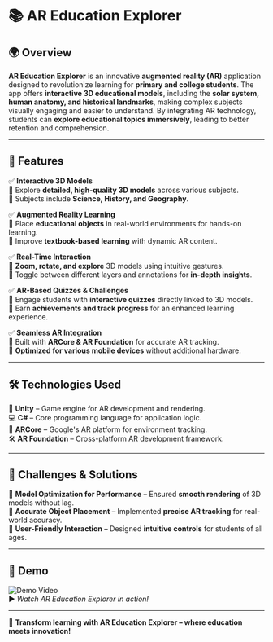 # 📚 **AR Education Explorer**

## 🌍 **Overview**  
**AR Education Explorer** is an innovative **augmented reality (AR)** application designed to revolutionize learning for **primary and college students**. The app offers **interactive 3D educational models**, including the **solar system, human anatomy, and historical landmarks**, making complex subjects visually engaging and easier to understand. By integrating AR technology, students can **explore educational topics immersively**, leading to better retention and comprehension.

---

## 🎨 **Features**  
✅ **Interactive 3D Models**  
🔹 Explore **detailed, high-quality 3D models** across various subjects.  
🔹 Subjects include **Science, History, and Geography**.  

✅ **Augmented Reality Learning**  
🔹 Place **educational objects** in real-world environments for hands-on learning.  
🔹 Improve **textbook-based learning** with dynamic AR content.  

✅ **Real-Time Interaction**  
🔹 **Zoom, rotate, and explore** 3D models using intuitive gestures.  
🔹 Toggle between different layers and annotations for **in-depth insights**.  

✅ **AR-Based Quizzes & Challenges**  
🔹 Engage students with **interactive quizzes** directly linked to 3D models.  
🔹 Earn **achievements and track progress** for an enhanced learning experience.  

✅ **Seamless AR Integration**  
🔹 Built with **ARCore & AR Foundation** for accurate AR tracking.  
🔹 **Optimized for various mobile devices** without additional hardware.  

---

## 🛠 **Technologies Used**  
🚀 **Unity** – Game engine for AR development and rendering.  
💻 **C#** – Core programming language for application logic.  
📌 **ARCore** – Google's AR platform for environment tracking.  
🛠 **AR Foundation** – Cross-platform AR development framework.  

---

## 🚀 **Challenges & Solutions**  
🔹 **Model Optimization for Performance** – Ensured **smooth rendering** of 3D models without lag.  
🔹 **Accurate Object Placement** – Implemented **precise AR tracking** for real-world accuracy.  
🔹 **User-Friendly Interaction** – Designed **intuitive controls** for students of all ages.  

---

## 🎥 **Demo**  
![Demo Video](https://github.com/user-attachments/assets/ac620818-bdaa-47c9-b07c-67374845acb1)  
▶️ *Watch AR Education Explorer in action!*  

---

🌟 **Transform learning with AR Education Explorer – where education meets innovation!**

